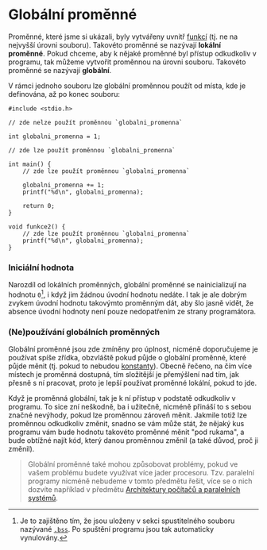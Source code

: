 # Globální proměnné
Proměnné, které jsme si ukázali, byly vytvářeny uvnitř [funkcí](../funkce/funkce.md) (tj. ne na nejvyšší
úrovni souboru). Takovéto proměnné se nazývají **lokální proměnné**. Pokud chceme, aby k nějaké
proměnné byl přístup odkudkoliv v programu, tak můžeme vytvořit proměnnou na úrovni souboru.
Takovéto proměnné se nazývají **globální**.

V rámci jednoho souboru lze globální proměnnou použít od místa, kde je definována, až po
konec souboru:
```c,editable
#include <stdio.h>

// zde nelze použít proměnnou `globalni_promenna`

int globalni_promenna = 1;

// zde lze použít proměnnou `globalni_promenna`

int main() {
    // zde lze použít proměnnou `globalni_promenna`

    globalni_promenna += 1;
    printf("%d\n", globalni_promenna);

    return 0;
}

void funkce2() {
    // zde lze použít proměnnou `globalni_promenna`
    printf("%d\n", globalni_promenna);
}
```

### Iniciální hodnota
Narozdíl od lokálních proměnných, globální proměnné se nainicializují na hodnotu `0`[^1], i když
jim žádnou úvodní hodnotu nedáte. I tak je ale dobrým zvykem úvodní hodnotu takovýmto proměnným dát,
aby šlo jasně vidět, že absence úvodní hodnoty není pouze nedopatřením ze strany programátora.

[^1]: Je to zajištěno tím, že jsou uloženy v sekci spustitelného souboru nazývané
[`.bss`](https://en.wikipedia.org/wiki/.bss). Po spuštění programu jsou tak automaticky vynulovány.

### (Ne)používání globálních proměnných
Globální proměnné jsou zde zmíněny pro úplnost, nicméně doporučujeme je používat spíše zřídka,
obzvláště pokud půjde o globální proměnné, které půjde měnit (tj. pokud to nebudou
[konstanty](konstanty.md)). Obecně řečeno, na čím více místech je proměnná dostupná, tím složitější
je přemýšlení nad tím, jak přesně s ní pracovat, proto je lepší používat proměnné lokální, pokud to
jde. 

Když je proměnná globální, tak je k ní přístup v podstatě odkudkoliv v programu. To sice zní
neškodně, ba i užitečně, nicméně přináší to s sebou značné nevýhody, pokud lze proměnnou zároveň
měnit. Jakmile totiž lze proměnnou odkudkoliv změnit, snadno se vám může stát, že nějaký kus programu
vám bude hodnotu takovéto proměnné měnit "pod rukama", a bude obtížné najít kód, který danou proměnnou
změnil (a také důvod, proč ji změnil).

> Globální proměnné také mohou způsobovat problémy, pokud ve vašem problému budete využívat více jader
> procesoru. Tzv. paralelní programy nicméně nebudeme v tomto předmětu řešit, více se o nich dozvíte
> například v předmětu [Architektury počítačů a paralelních systémů](http://poli.cs.vsb.cz/edu/apps/).
